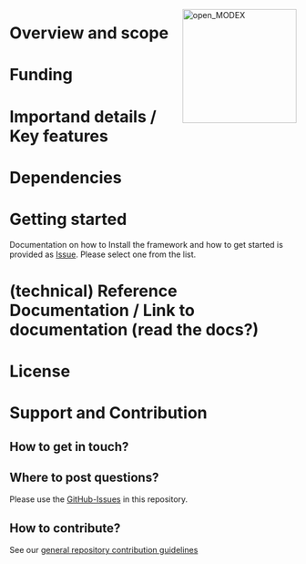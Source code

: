 <a href="https://reiner-lemoine-institut.de/open_modex/"><img align="right" width="200" height="200" src="https://avatars2.githubusercontent.com/u/47811754?s=200&v=4" alt="open_MODEX"></a>


# Overview and scope

# Funding

# Importand details / Key features

# Dependencies

# Getting started
Documentation on how to Install the framework and how to get started is provided as [Issue](https://github.com/open-modex/models/issues?q=label%3Aurbs-framework-dev-docs+label%3Aurbs-model-dev-docs). Please select one from the list.

# (technical) Reference Documentation / Link to documentation (read the docs?)

# License

# Support and Contribution

## How to get in touch? 

## Where to post questions?
Please use the [GitHub-Issues](https://github.com/open-modex/models/issues/new/choose) in this repository.

## How to contribute?
See our [general repository contribution guidelines](https://github.com/open-modex/models/blob/develop/CONTRIBUTING.md)

